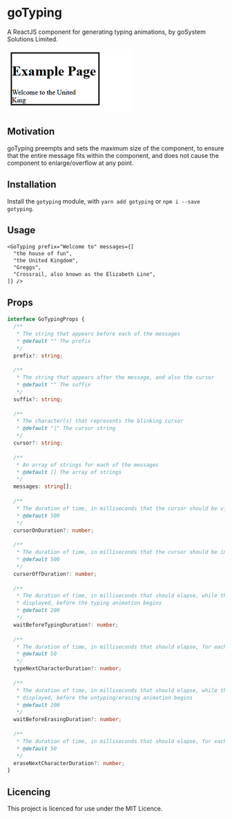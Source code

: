 # goTyping

A ReactJS component for generating typing animations, by goSystem Solutions Limited.

![An animation of the above code](./.github/firefox_GIEl31qpxt.gif)

## Motivation

goTyping preempts and sets the maximum size of the component, to ensure that the entire message fits within the component, and does not cause the component to enlarge/overflow at any point.

## Installation

Install the `gotyping` module, with `yarn add gotyping` or `npm i --save gotyping`.

## Usage

```tsx
<GoTyping prefix="Welcome to" messages={[
  "the house of fun",
  "the United Kingdom",
  "Greggs",
  "Crossrail, also known as the Elizabeth Line",
]} />
```

## Props

```ts
interface GoTypingProps {
  /**
   * The string that appears before each of the messages
   * @default "" The prefix
   */
  prefix?: string;

  /**
   * The string that appears after the message, and also the cursor
   * @default "" The suffix
   */
  suffix?: string;

  /**
   * The character(s) that represents the blinking cursor
   * @default "|" The cursor string
   */
  cursor?: string;

  /**
   * An array of strings for each of the messages
   * @default [] The array of strings
   */
  messages: string[];

  /**
   * The duration of time, in milliseconds that the cursor should be visible for
   * @default 500
   */
  cursorOnDuration?: number;

  /**
   * The duration of time, in milliseconds that the cursor should be invisible for
   * @default 500
   */
  cursorOffDuration?: number;

  /**
   * The duration of time, in milliseconds that should elapse, while there is no text
   * displayed, before the typing animation begins
   * @default 200
   */
  waitBeforeTypingDuration?: number;

  /**
   * The duration of time, in milliseconds that should elapse, for each character to be typed
   * @default 50
   */
  typeNextCharacterDuration?: number;

  /**
   * The duration of time, in milliseconds that should elapse, while the text is
   * displayed, before the untyping/erasing animation begins
   * @default 200
   */
  waitBeforeErasingDuration?: number;

  /**
   * The duration of time, in milliseconds that should elapse, for each character to be untyped/erased
   * @default 50
   */
  eraseNextCharacterDuration?: number;
}
```


## Licencing

This project is licenced for use under the MIT Licence.
